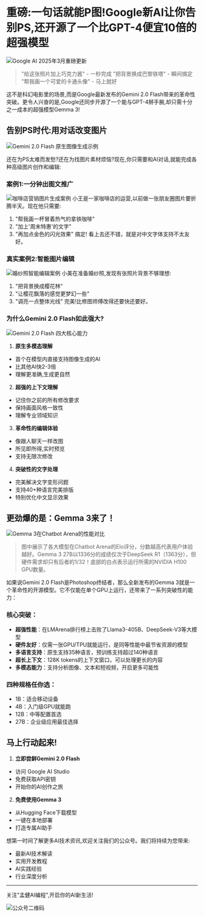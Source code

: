 # 重磅:一句话就能P图!Google新AI让你告别PS,还开源了一个比GPT-4便宜10倍的超强模型

![Google AI 2025年3月重磅更新](../../assets/images/2025-03-14/gemini-flash-website.png)

> "给这张照片加上巧克力酱" - 一秒完成
> "把背景换成巴黎铁塔" - 瞬间搞定
> "帮我画一个可爱的卡通头像" - 马上就好

这不是科幻电影里的场景,而是Google最新发布的Gemini 2.0 Flash带来的革命性突破。更令人兴奋的是,Google还同步开源了一个能与GPT-4掰手腕,却只需十分之一成本的超强模型Gemma 3!

## 告别PS时代:用对话改变图片

![Gemini 2.0 Flash 原生图像生成示例](../../assets/images/2025-03-14/native-image-generation.png)

还在为PS太难而发愁?还在为找图片素材烦恼?现在,你只需要和AI对话,就能完成各种高级图片创作和编辑:

### 案例1:一分钟出图文推广
![咖啡店营销图片生成案例](../../assets/images/2025-03-14/coffee-shop-promo.png)
小王是一家咖啡店的运营,以前做一张朋友圈图片要折腾半天。现在他只需要:
1. "帮我画一杯冒着热气的拿铁咖啡"
2. "加上'周末特惠'的文字"
3. "再加点金色的闪光效果"
搞定! 看上去还不错，就是对中文字体支持不太友好。

### 真实案例2:智能图片编辑
![婚纱照智能编辑案例](../../assets/images/2025-03-14/wedding-photo-edit.png)
小美在准备婚纱照,发现有张照片背景不够理想:
1. "把背景换成樱花林"
2. "让樱花飘落的感觉更梦幻一些"
3. "调亮一点整体光线"
完美!比修图师傅改得还要快还要好。

### 为什么Gemini 2.0 Flash如此强大?

![Gemini 2.0 Flash 四大核心能力](../../assets/images/2025-03-14/four-capabilities.svg)

1) **原生多模态理解**
- 首个在模型内直接支持图像生成的AI
- 比其他AI快2-3倍
- 理解更准确,生成更自然

2) **超强的上下文理解**
- 记住你之前的所有修改要求
- 保持画面风格一致性
- 理解专业领域知识

3) **革命性的编辑体验**
- 像跟人聊天一样改图
- 所见即所得,实时预览
- 支持无限次修改

4) **突破性的文字处理**
- 完美解决文字变形问题
- 支持40+种语言完美排版
- 特别优化中文显示效果

## 更劲爆的是：Gemma 3来了！

![Gemma 3在Chatbot Arena的性能对比](../../assets/images/2025-03-14/chatbot-arena-elo-scores.png)

> 图中展示了各大模型在Chatbot Arena的Elo评分，分数越高代表用户体验越好。Gemma 3 27B以1336分的成绩仅次于DeepSeek R1（1363分），但硬件需求却只有后者的1/32！底部的白点表示运行所需的NVIDIA H100 GPU数量。

如果说Gemini 2.0 Flash是Photoshop终结者，那么全新发布的Gemma 3就是一个革命性的开源模型。它不仅能在单个GPU上运行，还带来了一系列突破性的能力：

### 核心突破：
- **超强性能**：在LMArena排行榜上击败了Llama3-405B、DeepSeek-V3等大模型
- **硬件友好**：仅需一张GPU/TPU就能运行，是同等性能中最节省资源的模型
- **多语言支持**：原生支持35种语言，预训练支持超过140种语言
- **超长上下文**：128K tokens的上下文窗口，可以处理更长的内容
- **多模态能力**：支持分析图像、文本和短视频，开启更多可能性



### 四种规格任你选：
- 1B：适合移动设备
- 4B：入门级GPU就能跑
- 12B：中等配置首选
- 27B：企业级应用最佳选择


## 马上行动起来!

1. **立即尝鲜Gemini 2.0 Flash**
- 访问 Google AI Studio
- 免费获取API密钥
- 开始你的AI创作之旅

2. **免费使用Gemma 3**
- 从Hugging Face下载模型
- 一键在本地部署
- 打造专属AI助手

想第一时间了解更多AI技术资讯,欢迎关注我们的公众号。我们将持续为您带来:
- 最新AI技术解读
- 实用开发教程
- AI实践经验
- 行业深度分析

---
关注"孟健AI编程",开启你的AI新生活!

![公众号二维码](../../assets/images/qrcode.png)